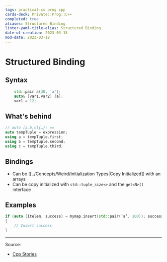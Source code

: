 ```yaml
---
tags: practical-cs prog cpp
cards-deck: Private::Prog::C++
completed: true
aliases: Structured Binding
linter-yaml-title-alias: Structured Binding
date-of-creation: 2023-03-18
mod-date: 2023-03-18
---
```


# Structured Binding

## Syntax
```cpp
	std::pair a{30, 'a'};
	auto& [var1,var2] {a};
	var1 = 12;
```

## What's behind
```cpp
// auto [a,b,c]{…}; ==
auto tempTuple = expression;
using a = tempTuple.first;
using b = tempTuple.second;
using c = tempTuple.third;
```

## Bindings
- Can be [[../Concepts/Weird/Initialization Types|Copy Initialized]] with an arrays
- Can be copy initialized with `std::tuple_size<>` and the `get<N>()` interface

## Examples
```cpp
if (auto [itelem, success] = mymap.insert(std::pair(‘a’, 100)); success)
{
    // Insert success
}
```

---
Source:
- [Cpp Stories](https://www.cppstories.com/2022/structured-bindings/)
